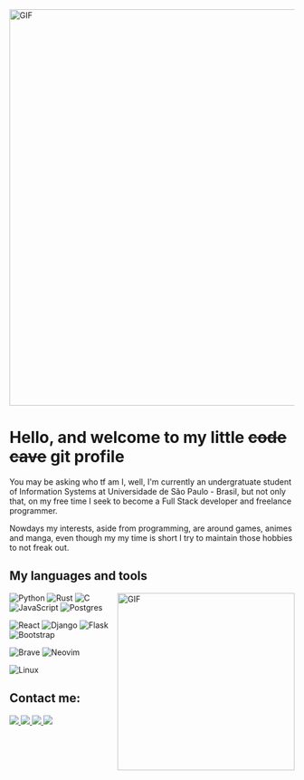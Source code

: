 <img hight="300" width="700" alt="GIF" align="center" src="https://i.imgur.com/6QNkc3F.gif">

# Hello, and welcome to my little <s>code cave</s> git profile 

You may be asking who tf am I, well, I'm currently an undergratuate student of Information Systems at Universidade de São Paulo - Brasil, but not only that, on my free time I seek to become a Full Stack developer and freelance programmer.

Nowdays my interests, aside from programming, are around games, animes and manga, even though my my time is short I try to maintain those hobbies to not freak out.

## My languages and tools

<div>
<p align="left">
<img hight="400" width="313" alt="GIF" align="right" src="https://thumbs.gfycat.com/SolidImaginaryHoiho-max-1mb.gif">

![Python](https://img.shields.io/badge/python-3670A0?style=for-the-badge&logo=python&logoColor=ffdd54)
![Rust](https://img.shields.io/badge/rust-%23000000.svg?style=for-the-badge&logo=rust&logoColor=white)
![C](https://img.shields.io/badge/c-%2300599C.svg?style=for-the-badge&logo=c&logoColor=white) 
![JavaScript](https://img.shields.io/badge/javascript-%23323330.svg?style=for-the-badge&logo=javascript&logoColor=%23F7DF1E)
![Postgres](https://img.shields.io/badge/postgres-%23316192.svg?style=for-the-badge&logo=postgresql&logoColor=white)
  
![React](https://img.shields.io/badge/React-20232A?style=for-the-badge&logo=react&logoColor=61DAFB)
![Django](https://img.shields.io/badge/django-%23092E20.svg?style=for-the-badge&logo=django&logoColor=white)
![Flask](https://img.shields.io/badge/flask-%23000.svg?style=for-the-badge&logo=flask&logoColor=white)
![Bootstrap](https://img.shields.io/badge/bootstrap-%23563D7C.svg?style=for-the-badge&logo=bootstrap&logoColor=white)

![Brave](https://img.shields.io/badge/Brave-FB542B?style=for-the-badge&logo=Brave&logoColor=white)
![Neovim](https://img.shields.io/badge/NeoVim-%2357A143.svg?&style=for-the-badge&logo=neovim&logoColor=white)

![Linux](https://img.shields.io/badge/Linux-FCC624?style=for-the-badge&logo=linux&logoColor=black)  
</p>
</div>

## Contact me:


<a href="mailto:silmarjr2@gmail.com">
<img src="https://img.shields.io/badge/Gmail-D14836?style=for-the-badge&logo=gmail&logoColor=white">
</a>


<a href="mailto:silmar.junior@usp.br">
  <img src="https://img.shields.io/badge/Gmail2-D14836?style=for-the-badge&logo=gmail&logoColor=black">
</a>

<a href="https://www.instagram.com/silmar.silvajunior/">
  <img src="https://img.shields.io/badge/Instagram-%23E4405F.svg?style=for-the-badge&logo=Instagram&logoColor=white">
</a>


<a href="https://www.linkedin.com/in/silmar-junior-2837811a7/">
  <img src="https://img.shields.io/badge/linkedin-%230077B5.svg?style=for-the-badge&logo=linkedin&logoColor=white">
</a>


